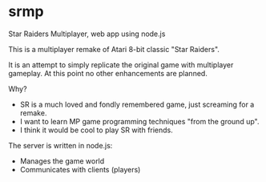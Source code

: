srmp
====

Star Raiders Multiplayer, web app using node.js

This is a multiplayer remake of Atari 8-bit classic "Star Raiders".

It is an attempt to simply replicate the original game with multiplayer gameplay.
At this point no other enhancements are planned.

Why?
  - SR is a much loved and fondly remembered game, just screaming for a remake.
  - I want to learn MP game programming techniques "from the ground up".
  - I think it would be cool to play SR with friends.

The server is written in node.js:
  - Manages the game world
  - Communicates with clients (players)

